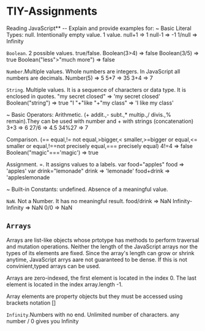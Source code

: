 # TIY-Assignments
Reading JavaScript** -- Explain and provide examples for:
~ Basic Literal Types: 
null. Intentionally empty value. 1 value.
null+1
=> 1
null-1
=> -1
1/null
=> Infinity

 `Boolean`. 2 possible values. true/false.
Boolean(3>4)
=> false
Boolean(3/5)
=> true
Boolean("less">"much more")
=> false

 `Number`.Multiple values. Whole numbers are integers. In JavaScript all numbers are decimals.
Number(5)
=> 5
5*7
=> 35
3+4
=> 7

`String`. Multiple values. It is a sequence of characters or data type. It is enclosed in quotes.
"my secret closed"
=> 'my secret closed'
Boolean("string")
=> true
"I "+"like "+"my class"
=> 'I like my class'

~ Basic Operators:
Arithmetic. (+ addit.,- subt.,* multip.,/ divis.,% remain).They can be used with number and + with strings (concatenation)
3+3
=> 6
27/6
=> 4.5
34%27
=> 7

 Comparison. (== equal,!= not equal,>bigger,< smaller,>=bigger or equal,<= smaller or equal,!==not precisely equal,=== precisely equal)
4!=4
=> false
Boolean("magic"==='magic')
=> true

 Assignment. =. It assigns values to a labels.
var food="apples"
food
=> 'apples'
var drink="lemonade"
drink
=> 'lemonade'
food+drink
=> 'appleslemonade

~ Built-in Constants: 
undefined. Absence of a meaningful value.

 `NaN`. Not a Number. It has no meaningful result.
food/drink
=> NaN
Infinity-Infinity
=> NaN
0/0
=> NaN








## `Arrays`

Arrays are list-like objects whose prtotype has methods to perform traversal and mutation operations.
Neither the length of the JavaScript arrays nor the types of its elements are fixed.
Since the array's length can grow or shrink anytime, JavaScript arrys aare not guaranteed to be dense. If this is not convinient,typed arrays can be used.

Arrays are zero-indexed, the first element is located in the index 0. The last element is located in the index array.length -1.

Array elements are property objects but they must be accessed using brackets notation []

`Infinity`.Numbers with no end. Unlimited number of characters.
any number / 0 gives you Infinity
